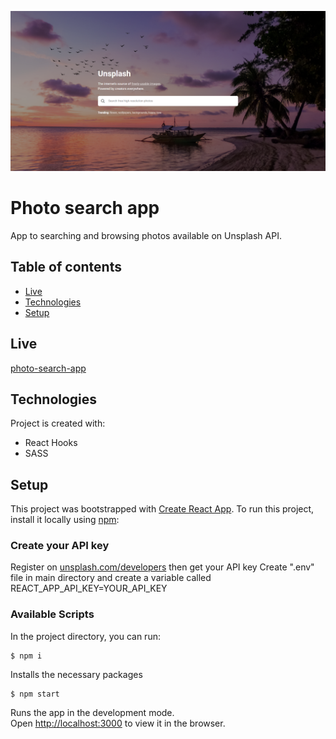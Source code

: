 ![Photo search app](./ss_readme.png)

# Photo search app

App to searching and browsing photos available on Unsplash API.

## Table of contents

- [Live](#live)
- [Technologies](#technologies)
- [Setup](#setup)

## Live

[photo-search-app](https://kbuczynski.github.io/photo-search-app/)

## Technologies

Project is created with:

- React Hooks
- SASS

## Setup

This project was bootstrapped with [Create React App](https://github.com/facebook/create-react-app).
To run this project, install it locally using [npm](https://www.npmjs.com):

### Create your API key

Register on [unsplash.com/developers](https://unsplash.com/developers) then get your API key
Create ".env" file in main directory and create a variable called REACT_APP_API_KEY=YOUR_API_KEY

### Available Scripts

In the project directory, you can run:

```
$ npm i
```

Installs the necessary packages

```
$ npm start
```

Runs the app in the development mode.<br />
Open [http://localhost:3000](http://localhost:3000) to view it in the browser.
